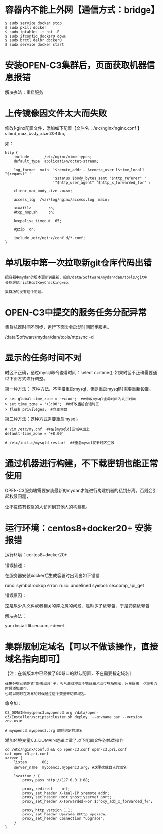 # 容器内不能上外网【通信方式：bridge】

```
$ sudo service docker stop
$ sudo pkill docker
$ sudo iptables -t nat -F
$ sudo ifconfig docker0 down
$ sudo brctl delbr docker0
$ sudo service docker start

```

# 安装OPEN-C3集群后，页面获取机器信息报错

解决办法：重启服务

# 上传镜像因文件太大而失败

修改Nginx配置文件，添加如下配置【文件名：/etc/nginx/nginx.conf 】
client_max_body_size 2048m;

如：
```
http {
    include       /etc/nginx/mime.types;
    default_type  application/octet-stream;

    log_format  main  '$remote_addr - $remote_user [$time_local] "$request" '
                      '$status $body_bytes_sent "$http_referer" '
                      '"$http_user_agent" "$http_x_forwarded_for"';

    client_max_body_size 2048m;

    access_log  /var/log/nginx/access.log  main;

    sendfile        on;
    #tcp_nopush     on;

    keepalive_timeout  65;

    #gzip  on;

    include /etc/nginx/conf.d/*.conf;
}
```

# 单机版中第一次拉取新git仓库代码出错
```
把容器中mydan的版本更新到最新，新的/data/Software/mydan/dan/tools/git中
会处理StrictHostKeyChecking=no。

集群版的没有这个问题。
```

# OPEN-C3中提交的服务任务分配异常

集群机器时间不同步，运行下面命令启动时间同步服务。

/data/Software/mydan/dan/tools/ntpsync -d 

# 显示的任务时间不对

时区不正确，通过mysql命令查看时间：select curtime(); 如果时区不正确需要通过下面方式进行调整。

第一种方法：
这种方法，不需要重启mysql，但是重启mysql时需要重新设置。
```
> set global time_zone = '+8:00';  ##修改mysql全局时区为北京时间
> set time_zone = '+8:00';  ##修改当前会话时区
> flush privileges;  #立即生效
```

第二种方法：这种方式需要重启mysql。
```
# vim /etc/my.cnf  ##在[mysqld]区域中加上
default-time_zone = '+8:00'

# /etc/init.d/mysqld restart  ##重启mysql使新时区生效
```

# 通过机器进行构建，不下载密钥也能正常使用

OPEN-C3服务端需要安装最新的mydan才能进行构建机器的私钥分离。否则会引起权限问题，

让不应该有权限的人访问到其他人的构建机。

# 运行环境：centos8+docker20+ 安装报错

运行环境：centos8+docker20+

错误描述：

在服务器安装docker后生成容器时出现出如下错误

runc: symbol lookup error: runc: undefined symbol: seccomp_api_get

错误原因：

这是缺少头文件或者相关的库之类的问题，是缺少了依赖包，于是安装依赖包

解决办法：

yum install libseccomp-devel


# 集群版制定域名【可以不做该操作，直接域名指向即可】

【注：在新版本中已经做了80端口的默认配置，不在需要指定域名】
```
在集群版安装步骤“部署应用”中，可以通过添加环境变量来进行域名绑定，只需要第一次部署的时候添加即可。
也可以随时在发布的时候通过这个变量来切换域名。
```
命令如：
```
C3_DOMAIN=myopenc3.myopenc3.org /data/open-c3/Installer/scripts/cluster.sh deploy  --envname bar --version 20210316

# myopenc3.myopenc3.org 即想绑定的域名
```

添加环境变量C3_DOMAIN逻辑上做了以下配置文件的修改操作

```
cd /etc/nginx/conf.d && cp open-c3.conf open-c3.pri.conf
cat open-c3.pri.conf
server {
    listen       80;
    server_name  myopenc3.myopenc3.org; #这里改成自己的域名

    location / {
        proxy_pass http://127.0.0.1:88;

        proxy_redirect    off;
        proxy_set_header X-Real-IP $remote_addr;
        proxy_set_header Host $host:$server_port;
        proxy_set_header X-Forwarded-For $proxy_add_x_forwarded_for;

        proxy_http_version 1.1;
        proxy_set_header Upgrade $http_upgrade;
        proxy_set_header Connection "upgrade";
    }
}

```
